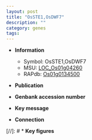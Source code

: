 ```yaml
---
layout: post
title: "OsSTE1,OsDWF7"
description: ""
category: genes
tags: 
---
```


* **Information**  
    + Symbol: OsSTE1,OsDWF7  
    + MSU: [LOC_Os01g04260](http://rice.uga.edu/cgi-bin/ORF_infopage.cgi?orf=LOC_Os01g04260)  
    + RAPdb: [Os01g0134500](http://rapdb.dna.affrc.go.jp/viewer/gbrowse_details/irgsp1?name=Os01g0134500)  

* **Publication**  

* **Genbank accession number**  

* **Key message**  

* **Connection**  

[//]: # * **Key figures**  


